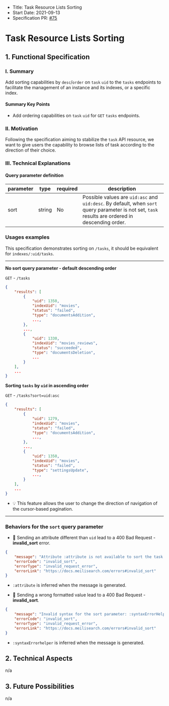 - Title: Task Resource Lists Sorting
- Start Date: 2021-09-13
- Specification PR: [#75](https://github.com/meilisearch/specifications/pull/75)

# Task Resource Lists Sorting

## 1. Functional Specification

### I. Summary

Add sorting capabilities by `desc`/`order` on `task` `uid` to the `tasks` endpoints to facilitate the management of an instance and its indexes, or a specific index.

#### Summary Key Points

- Add ordering capabilities on `task` `uid` for `GET` `tasks` endpoints.

### II. Motivation

Following the specification aiming to stabilize the `task` API resource, we want to give users the capability to browse lists of task according to the direction of their choice.

### III. Technical Explanations

#### Query parameter definition

| parameter | type | required | description                         |
|------|------|----------|----------------------------|
| sort | string | No | Possible values are `uid:asc` and `uid:desc`. By default, when `sort` query parameter is not set, `task` results are ordered in descending order. |

### Usages examples

This specification demonstrates sorting on `/tasks`, it should be equivalent for `indexes/:uid/tasks`.

---

**No sort query parameter - default descending order**

`GET` - `/tasks`

```json
{
    "results": [
        {
            "uid": 1350,
            "indexUid": "movies",
            "status": "failed",
            "type": "documentsAddition",
            ...,
        },
        ...,
        {
            "uid": 1330,
            "indexUid": "movies_reviews",
            "status": "succeeded",
            "type": "documentsDeletion",
            ...
        }
    ],
    ...
}
```

**Sorting `tasks` by `uid` in ascending order**

`GET` - `/tasks?sort=uid:asc`

```json
{
    "results": [
        {
            "uid": 1279,
            "indexUid": "movies",
            "status": "failed",
            "type": "documentsAddition",
            ...,
        },
        ...,
        {
            "uid": 1350,
            "indexUid": "movies",
            "status": "failed",
            "type": "settingsUpdate",
            ...,
        }
    ],
    ...
}
```

- 💡 This feature allows the user to change the direction of navigation of the cursor-based pagination.

---

### Behaviors for the `sort` query parameter

- 🔴 Sending an attribute different than `uid` lead to a 400 Bad Request - **invalid_sort** error.

```json
{
    "message": "Attribute :attribute is not available to sort the task resource, available attributes are: uid",
    "errorCode": "invalid_sort",
    "errorType": "invalid_request_error",
    "errorLink": "https://docs.meilisearch.com/errors#invalid_sort"
}
```
- `:attribute` is inferred when the message is generated.

- 🔴 Sending a wrong formatted value lead to a 400 Bad Request - **invalid_sort**.

```json
{
    "message": "Invalid syntax for the sort parameter: :syntaxErrorHelper.",
    "errorCode": "invalid_sort",
    "errorType": "invalid_request_error",
    "errorLink": "https://docs.meilisearch.com/errors#invalid_sort"
}
```
- `:syntaxErrorhelper` is inferred when the message is generated.

## 2. Technical Aspects
n/a

## 3. Future Possibilities
n/a